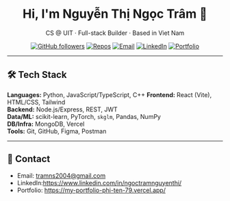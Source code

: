 <!-- Header -->
<h1 align="center">Hi, I'm Nguyễn Thị Ngọc Trâm 👋</h1>
<p align="center">
  CS @ UIT · Full-stack Builder · Based in Viet Nam
</p>

<p align="center">
  <a href="https://github.com/<your_username>"><img alt="GitHub followers" src="https://img.shields.io/github/followers/<your_username>?style=flat"></a>
  <a href="https://github.com/<your_username>?tab=repositories"><img alt="Repos" src="https://img.shields.io/badge/Repos-Open%20Source-blue"></a>
  <a href="mailto:<your_email>"><img alt="Email" src="https://img.shields.io/badge/Email-Contact-informational"></a>
  <a href="<your_linkedin_url>"><img alt="LinkedIn" src="https://img.shields.io/badge/LinkedIn-Connect-blue"></a>
  <a href="<your_portfolio_url>"><img alt="Portfolio" src="https://img.shields.io/badge/Portfolio-Website-success"></a>
</p>


---

## 🛠️ Tech Stack
**Languages:** Python, JavaScript/TypeScript, C++
**Frontend:** React (Vite), HTML/CSS, Tailwind  
**Backend:** Node.js/Express, REST, JWT  
**Data/ML:** scikit-learn, PyTorch, `skglm`, Pandas, NumPy  
**DB/Infra:** MongoDB, Vercel  
**Tools:** Git, GitHub, Figma, Postman


---

## 🤝 Contact
- Email: tramns2004@gmail.com
- LinkedIn:https://www.linkedin.com/in/ngoctramnguyenthi/
- Portfolio: https://my-portfolio-phi-ten-79.vercel.app/
